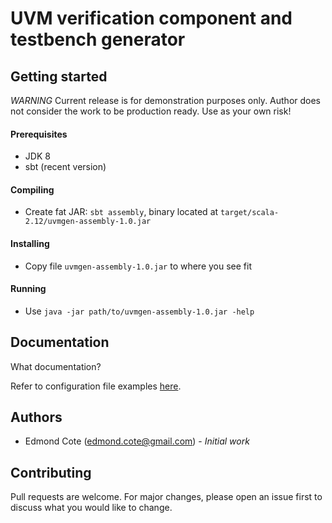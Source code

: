 # UVM verification component and testbench generator

## Getting started

*WARNING* Current release is for demonstration purposes only. Author does not consider the work to be production ready. Use as your own risk!

#### Prerequisites

* JDK 8
* sbt (recent version)

#### Compiling

* Create fat JAR: `sbt assembly`, binary located at `target/scala-2.12/uvmgen-assembly-1.0.jar`

#### Installing

* Copy file `uvmgen-assembly-1.0.jar` to where you see fit

#### Running

* Use `java -jar path/to/uvmgen-assembly-1.0.jar -help`

## Documentation

What documentation?

Refer to configuration file examples [here](https://github.com/edcote/uvmgen/tree/master/src/test/resources).

## Authors

* Edmond Cote (edmond.cote@gmail.com) - *Initial work*

## Contributing

Pull requests are welcome. For major changes, please open an issue first to discuss what you would like to change.
